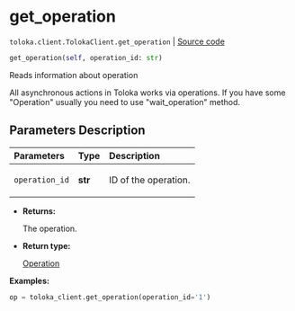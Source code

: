 # get_operation
`toloka.client.TolokaClient.get_operation` | [Source code](https://github.com/Toloka/toloka-kit/blob/v1.1.3/src/client/__init__.py#L2715)

```python
get_operation(self, operation_id: str)
```

Reads information about operation


All asynchronous actions in Toloka works via operations. If you have some "Operation" usually you need to use
"wait_operation" method.

## Parameters Description

| Parameters | Type | Description |
| :----------| :----| :-----------|
`operation_id`|**str**|<p>ID of the operation.</p>

* **Returns:**

  The operation.

* **Return type:**

  [Operation](toloka.client.operations.Operation.md)

**Examples:**


```python
op = toloka_client.get_operation(operation_id='1')
```
